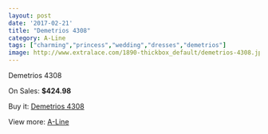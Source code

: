 ```yaml
---
layout: post
date: '2017-02-21'
title: "Demetrios 4308"
category: A-Line
tags: ["charming","princess","wedding","dresses","demetrios"]
image: http://www.extralace.com/1890-thickbox_default/demetrios-4308.jpg
---
```

Demetrios 4308

On Sales: **$424.98**
<a href="https://www.extralace.com/a-line/895-demetrios-4308.html"><amp-img layout="responsive" width="600" height="600" src="//www.extralace.com/1890-thickbox_default/demetrios-4308.jpg" alt="Demetrios 4308 0" /></a>
<a href="https://www.extralace.com/a-line/895-demetrios-4308.html"><amp-img layout="responsive" width="600" height="600" src="//www.extralace.com/1891-thickbox_default/demetrios-4308.jpg" alt="Demetrios 4308 1" /></a>

Buy it: [Demetrios 4308](https://www.extralace.com/a-line/895-demetrios-4308.html "Demetrios 4308")

View more: [A-Line](https://www.extralace.com/2-a-line "A-Line")